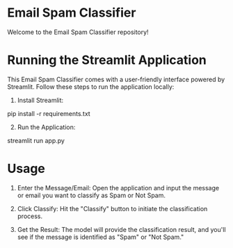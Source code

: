 # Email Spam Classifier

Welcome to the Email Spam Classifier repository!

# Running the Streamlit Application

This Email Spam Classifier comes with a user-friendly interface powered by Streamlit. Follow these steps to run the application locally:

1. Install Streamlit:

pip install -r requirements.txt

2. Run the Application:

streamlit run app.py

# Usage

1. Enter the Message/Email: Open the application and input the message or email you want to classify as Spam or Not Spam.

2. Click Classify: Hit the "Classify" button to initiate the classification process.

3. Get the Result: The model will provide the classification result, and you'll see if the message is identified as "Spam" or "Not Spam."
